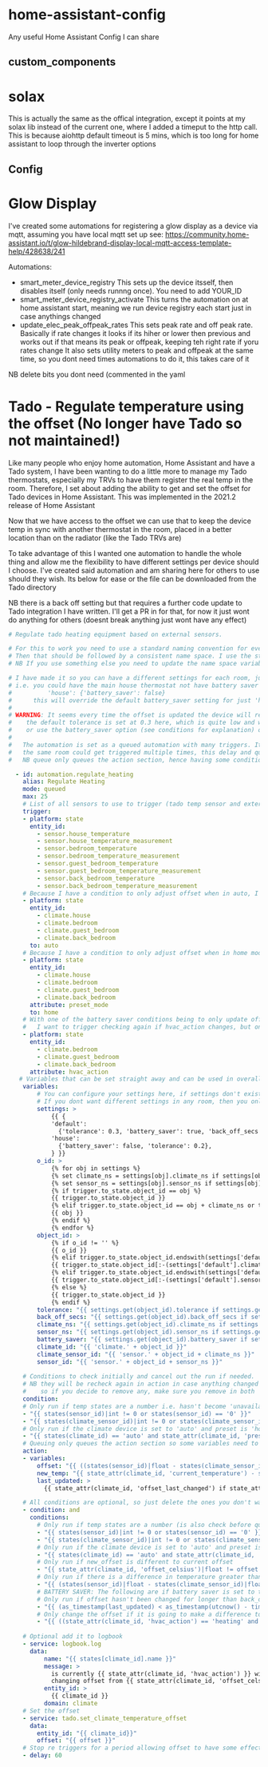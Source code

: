 # home-assistant-config
Any useful Home Assistant Config I can share

## custom_components

# solax
This is actually the same as the offical integration, except it points at my solax lib instead of the current one, where I added a timeput to the http call. This is because aiohttp default timeout is 5 mins, which is too long for home assistant to loop through the inverter options

## Config

# Glow Display
I've created some automations for registering a glow display as a device via mqtt, assuming you have local mqtt set up
see: https://community.home-assistant.io/t/glow-hildebrand-display-local-mqtt-access-template-help/428638/241

Automations:
*	smart_meter_device_registry
	This sets up the device itsself, then disables itself (only needs runnng once). You need to add YOUR_ID
*	smart_meter_device_registry_activate
	This turns the automation on at home assistant start, meaning we run device registry each start just in case anythings changed
*	update_elec_peak_offpeak_rates
	This sets peak rate and off peak rate. Basically if rate changes it looks if its hiher or lower then previous and works out if that means its peak or offpeak, keeping teh right rate if yoru rates change
	It also sets utility meters to peak and offpeak at the same time, so you dont need times automations to do it, this takes care of it

NB delete bits you dont need (commented in the yaml


# Tado - Regulate temperature using the offset (No longer have Tado so not maintained!)
Like many people who enjoy home automation, Home Assistant and have a Tado system, I have been wanting to do a little more to manage my Tado thermostats, especially my TRVs to have them register the real temp in the room. Therefore, I set about adding the ability to get and set the offset for Tado devices in Home Assistant. This was implemented in the 2021.2 release of Home Assistant

Now that we have access to the offset we can use that to keep the device temp in sync with another thermostat in the room, placed in a better location than on the radiator (like the Tado TRVs are)

To take advantage of this I wanted one automation to handle the whole thing and allow me the flexibility to have different settings per device should I choose. I've created said automation and am sharing here for others to use should they wish. Its below for ease or the file can be downloaded from the Tado directory

NB there is a back off setting but that requires a further code update to Tado integration I have written. I'll get a PR in for that, for now it just wont do anything for others (doesnt break anything just wont have any effect)

```yml
# Regulate tado heating equipment based on external sensors.

# For this to work you need to use a standard naming convention for every tado/external thermostat pairing. So each of them must be names the same i.e. 'bedroom'
# Then that should be followed by a consistent name space. I use the standard '_temperature' for tado and '_temperature_measurement' for external thermostat
# NB If you use something else you need to update the name space variables below

# I have made it so you can have a different settings for each room, just create a setting for it on that device (in the settings json variable)
# i.e. you could have the main house thermostat not have battery saver mode on as it doesnt have a motor to worry about so:
#          'house': {'battery_saver': false}
#      this will override the default battery_saver setting for just 'house' object_id
#
# WARNING: It seems every time the offset is updated the device will recalibrate so will open/close each time, this will drain the batteries faster.
#    the default tolerance is set at 0.3 here, which is quite low and will mean more calls to update offset, you may want to allow higher tolerance to help battery life
#    or use the battery_saver option (see conditions for explanation) or a combination of settings that suit your need
#
#   The automation is set as a queued automation with many triggers. It has a delay at the end to allow the Tado device and integration time to sync up
#   the same room could get triggered multiple times, this delay and queue allows time between each run and will prevent multiple offset updates
#   NB queue only queues the action section, hence having some conditions to cancel as soon as triggered if needed and also repeated in action

  - id: automation.regulate_heating
    alias: Regulate Heating
    mode: queued
    max: 25
    # List of all sensors to use to trigger (tado temp sensor and external temp sensor for each room)
    trigger:
    - platform: state
      entity_id:
        - sensor.house_temperature
        - sensor.house_temperature_measurement      
        - sensor.bedroom_temperature
        - sensor.bedroom_temperature_measurement      
        - sensor.guest_bedroom_temperature
        - sensor.guest_bedroom_temperature_measurement      
        - sensor.back_bedroom_temperature
        - sensor.back_bedroom_temperature_measurement      
    # Because I have a condition to only adjust offset when in auto, I also want to trigger when any are set back to auto
    - platform: state
      entity_id:
        - climate.house
        - climate.bedroom
        - climate.guest_bedroom
        - climate.back_bedroom
      to: auto 
    # Because I have a condition to only adjust offset when in home mode, I also want to trigger when I get home to immediately sync temp
    - platform: state
      entity_id: 
        - climate.house
        - climate.bedroom
        - climate.guest_bedroom
        - climate.back_bedroom
      attribute: preset_mode
      to: home
    # With one of the battery saver conditions being to only update offset if the change would impact hvac_action
    #   I want to trigger checking again if hvac_action changes, but only for ones with battery saver mode on
    - platform: state
      entity_id: 
        - climate.bedroom
        - climate.guest_bedroom
        - climate.back_bedroom
      attribute: hvac_action
   # Variables that can be set straight away and can be used in overall condition tests 
    variables:
        # You can configure your settings here, if settings don't exists for the device then 'default' is used
        # If you dont want different settings in any room, then you only need to set default thats it.
        settings: >
            {{ {
            'default': 
              {'tolerance': 0.3, 'battery_saver': true, 'back_off_secs': 900, 'climate_ns': '_temperature', 'sensor_ns': '_temperature_measurement',},
            'house': 
              {'battery_saver': false, 'tolerance': 0.2},
            } }}
        o_id: >
            {% for obj in settings %}
            {% set climate_ns = settings[obj].climate_ns if settings[obj].climate_ns is defined else settings['default'].climate_ns %}
            {% set sensor_ns = settings[obj].sensor_ns if settings[obj].sensor_ns is defined else settings['default'].sensor_ns %}
            {% if trigger.to_state.object_id == obj %}
            {{ trigger.to_state.object_id }}
            {% elif trigger.to_state.object_id == obj + climate_ns or trigger.to_state.object_id == obj + sensor_ns %}
            {{ obj }}
            {% endif %}
            {% endfor %}
        object_id: >
            {% if o_id != '' %}
            {{ o_id }}
            {% elif trigger.to_state.object_id.endswith(settings['default'].climate_ns) %}
            {{ trigger.to_state.object_id[:-(settings['default'].climate_ns|length)] }}
            {% elif trigger.to_state.object_id.endswith(settings['default'].sensor_ns) %}
            {{ trigger.to_state.object_id[:-(settings['default'].sensor_ns|length)] }}
            {% else %}
            {{ trigger.to_state.object_id }}
            {% endif %}
        tolerance: "{{ settings.get(object_id).tolerance if settings.get(object_id).tolerance is defined else settings.get('default').tolerance }}"
        back_off_secs: "{{ settings.get(object_id).back_off_secs if settings.get(object_id).back_off_secs is defined else settings.get('default').back_off_secs }}"
        climate_ns: "{{ settings.get(object_id).climate_ns if settings.get(object_id).climate_ns is defined else settings.get('default').climate_ns }}"
        sensor_ns: "{{ settings.get(object_id).sensor_ns if settings.get(object_id).sensor_ns is defined else settings.get('default').sensor_ns }}"
        battery_saver: "{{ settings.get(object_id).battery_saver if settings.get(object_id).battery_saver is defined else settings.get('default').battery_saver }}"
        climate_id: "{{ 'climate.' + object_id }}"
        climate_sensor_id: "{{ 'sensor.' + object_id + climate_ns }}"
        sensor_id: "{{ 'sensor.' + object_id + sensor_ns }}"
    
    # Conditions to check initially and cancel out the run if needed.
    # NB they will be recheck again in action in case anything changed while waiting to run
    #    so if you decide to remove any, make sure you remove in both
    condition:
    # Only run if temp states are a number i.e. hasn't become 'unavailable'
    - "{{ states(sensor_id)|int != 0 or states(sensor_id) == '0' }}"
    - "{{ states(climate_sensor_id)|int != 0 or states(climate_sensor_id) == '0' }}"
    # Only run if the climate device is set to 'auto' and preset is 'home'
    - "{{ states(climate_id) == 'auto' and state_attr(climate_id, 'preset_mode') == 'home' }}"
    # Queuing only queues the action section so some variables need to be created here so caculated at relevant time
    action:
    - variables:
        offset: "{{ ((states(sensor_id)|float - states(climate_sensor_id)|float) + state_attr(climate_id, 'offset_celsius')|float)|round(1) }}"
        new_temp: "{{ state_attr(climate_id, 'current_temperature') - state_attr(climate_id, 'offset_celsius') + offset|float }}"
        last_updated: >
          {{ state_attr(climate_id, 'offset_last_changed') if state_attr(climate_id, 'offset_last_changed') != None else utcnow() - timedelta(seconds=(back_off_secs|int +100)) }}

    # All conditions are optional, so just delete the ones you don't want to use
    - condition: and
      conditions:
        # Only run if temp states are a number (is also check before queuing so if you remove, you need to remove from there too)
        - "{{ states(sensor_id)|int != 0 or states(sensor_id) == '0' }}"
        - "{{ states(climate_sensor_id)|int != 0 or states(climate_sensor_id) == '0' }}"
        # Only run if the climate device is set to 'auto' and preset is 'home' (is also check before queuing so if you remove, you need to remove from there too)
        - "{{ states(climate_id) == 'auto' and state_attr(climate_id, 'preset_mode') == 'home' }}"
        # Only run if new_offset is different to current offset
        - "{{ state_attr(climate_id, 'offset_celsius')|float != offset|float }}"
        # Only run if there is a difference in temperature greater than the tolerance
        - "{{ (states(sensor_id)|float - states(climate_sensor_id)|float)|abs > tolerance }}"
        # BATTERY SAVER: The following are if battery saver is set to true for the device
        # Only run if offset hasn't been changed for longer than back_off
        - "{{ (as_timestamp(last_updated) < as_timestamp(utcnow() - timedelta(seconds=back_off_secs|int))) if battery_saver else true }}"
        # Only change the offset if it is going to make a difference to hvac action (so will send above or below target temp based on current hvac action state)
        - "{{ ((state_attr(climate_id, 'hvac_action') == 'heating' and new_temp|float >= state_attr(climate_id, 'temperature')|float) or (state_attr(climate_id, 'hvac_action') == 'idle' and new_temp|float <= state_attr(climate_id, 'temperature')|float)) if battery_saver else true }}"
        
    # Optional add it to logbook
    - service: logbook.log
      data:
          name: "{{ states[climate_id].name }}"
          message: >    
            is currently {{ state_attr(climate_id, 'hvac_action') }} with temp {{ states(climate_sensor_id) }} but room is {{ states(sensor_id) }}
            changing offset from {{ state_attr(climate_id, 'offset_celsius') }} to {{ offset }}
          entity_id: >
            {{ climate_id }}
          domain: climate
    # Set the offset
    - service: tado.set_climate_temperature_offset
      data:
        entity_id: "{{ climate_id}}"
        offset: "{{ offset }}"
    # Stop re triggers for a period allowing offset to have some effect and Tado Integration to refresh, new runs will be queued
    - delay: 60
```
